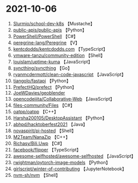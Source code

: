 # 2021-10-06

1. [Slurmio/school-dev-k8s](https://github.com/Slurmio/school-dev-k8s) 【Mustache】
2. [public-apis/public-apis](https://github.com/public-apis/public-apis) 【Python】
3. [PowerShell/PowerShell](https://github.com/PowerShell/PowerShell) 【C#】
4. [peregrine-lang/Peregrine](https://github.com/peregrine-lang/Peregrine) 【V】
5. [kentcdodds/kentcdodds.com](https://github.com/kentcdodds/kentcdodds.com) 【TypeScript】
6. [vmware-tanzu/community-edition](https://github.com/vmware-tanzu/community-edition) 【Shell】
7. [louislam/uptime-kuma](https://github.com/louislam/uptime-kuma) 【JavaScript】
8. [syncthing/syncthing](https://github.com/syncthing/syncthing) 【Go】
9. [ryanmcdermott/clean-code-javascript](https://github.com/ryanmcdermott/clean-code-javascript) 【JavaScript】
10. [tiangolo/fastapi](https://github.com/tiangolo/fastapi) 【Python】
11. [PrefectHQ/prefect](https://github.com/PrefectHQ/prefect) 【Python】
12. [JoeWDavies/geoblender](https://github.com/JoeWDavies/geoblender) 
13. [opencodeiiita/Collaborative-Web](https://github.com/opencodeiiita/Collaborative-Web) 【JavaScript】
14. [files-community/Files](https://github.com/files-community/Files) 【C#】
15. [oatpp/oatpp](https://github.com/oatpp/oatpp) 【C++】
16. [Harsha200105/DesktopAssistant](https://github.com/Harsha200105/DesktopAssistant) 【Python】
17. [abhpd/hacktoberfest2021](https://github.com/abhpd/hacktoberfest2021) 【Java】
18. [novaspirit/pi-hosted](https://github.com/novaspirit/pi-hosted) 【Shell】
19. [M2Team/NanaZip](https://github.com/M2Team/NanaZip) 【C++】
20. [Richasy/Bili.Uwp](https://github.com/Richasy/Bili.Uwp) 【C#】
21. [facebook/flipper](https://github.com/facebook/flipper) 【TypeScript】
22. [awesome-selfhosted/awesome-selfhosted](https://github.com/awesome-selfhosted/awesome-selfhosted) 【JavaScript】
23. [rwightman/pytorch-image-models](https://github.com/rwightman/pytorch-image-models) 【Python】
24. [girlscript/winter-of-contributing](https://github.com/girlscript/winter-of-contributing) 【JupyterNotebook】
25. [nvm-sh/nvm](https://github.com/nvm-sh/nvm) 【Shell】
